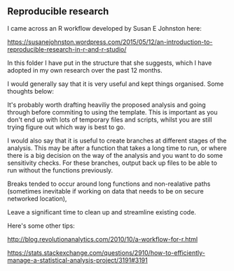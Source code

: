 <b><h2> Reproducible research </h2></b>

I came across an R workflow developed by Susan E Johnston here:

https://susanejohnston.wordpress.com/2015/05/12/an-introduction-to-reproducible-research-in-r-and-r-studio/

In this folder I have put in the structure that she suggests, which I have adopted in my own research over the past 12 months.

I would generally say that it is very useful and kept things organised. Some thoughts below:

It's probably worth drafting heaviliy the proposed analysis and going through before commiting to using 
the template. This is important as you don't end up with lots of temporary files and scripts, whilst you are still trying 
figure out which way is best to go. 

I would also say that it is useful to create branches at different stages of the analysis. This may be after a function that 
takes a long time to run, or where there is a big decision on the way of the analysis and you want to do some sensitivity checks.
For these branches, output back up files to be able to run without the functions previously. 

Breaks tended to occur around long functions and non-realative paths (sometimes inevitable if working on data that needs to be on secure networked location),

Leave a significant time to clean up and streamline existing code.  

Here's some other tips:

http://blog.revolutionanalytics.com/2010/10/a-workflow-for-r.html 

https://stats.stackexchange.com/questions/2910/how-to-efficiently-manage-a-statistical-analysis-project/3191#3191

